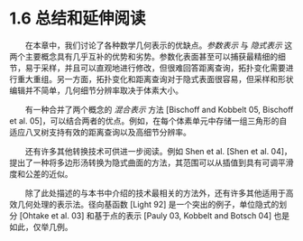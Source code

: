 # 1.6 总结和延伸阅读
　　在本章中，我们讨论了各种数学几何表示的优缺点。*参数表示* 与 *隐式表示* 这两个主要概念具有几乎互补的优势和劣势。参数化表面甚至可以捕获最精细的细节，易于采样，并且可以直观地进行修改，但很难回答距离查询，拓扑变化需要进行重大重组。另一方面，拓扑变化和距离查询对于隐式表面很容易，但采样和形状编辑并不简单，几何细节分辨率取决于体素大小。

　　有一种合并了两个概念的 *混合表示* 方法 [Bischoff and Kobbelt 05, Bischoff et al. 05]，可以结合两者的优点。例如，在每个体素单元中存储一组三角形的自适应八叉树支持有效的距离查询以及高细节分辨率。

　　还有许多其他转换技术可供进一步阅读。例如 Shen et al. [Shen et al. 04]，提出了一种将多边形汤转换为隐式曲面的方法，其范围可以从插值到具有可调平滑度和公差的近似。

　　除了此处描述的与本书中介绍的技术最相关的方法外，还有许多其他适用于高效几何处理的表示法。径向基函数 [Light 92] 是一个突出的例子，单位隐式的划分 [Ohtake et al. 03] 和基于点的表示 [Pauly 03, Kobbelt and Botsch 04] 也是如此，仅举几例。